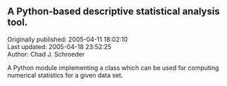 ## A Python-based descriptive statistical analysis tool.  
Originally published: 2005-04-11 18:02:10  
Last updated: 2005-04-18 23:52:25  
Author: Chad J. Schroeder  
  
A Python module implementing a class which can be used for computing
numerical statistics for a given data set.